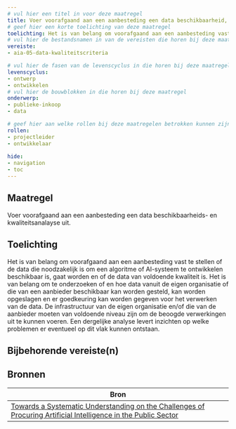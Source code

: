 ```yaml
---
# vul hier een titel in voor deze maatregel
title: Voer voorafgaand aan een aanbesteding een data beschikbaarheid, kwaliteit- en toegankelijkheidsanalayse uit. 
# geef hier een korte toelichting van deze maatregel
toelichting: Het is van belang om voorafgaand aan een aanbesteding vast te stellen of de data die noodzakelijk is om een algoritme of AI-systeem te ontwikkelen beschikbaar is of gaat worden en van voldoende kwaliteit is. 
# vul hier de bestandsnamen in van de vereisten die horen bij deze maatregel
vereiste: 
- aia-05-data-kwaliteitscriteria

# vul hier de fasen van de levenscyclus in die horen bij deze maatregel
levenscyclus: 
- ontwerp
- ontwikkelen
# vul hier de bouwblokken in die horen bij deze maatregel
onderwerp: 
- publieke-inkoop
- data

# geef hier aan welke rollen bij deze maatregelen betrokken kunnen zijn
rollen:
- projectleider
- ontwikkelaar
  
hide:
- navigation
- toc
---
```


<!-- Let op! onderstaande regel met 'tags' niet weghalen! Deze maakt automatisch de knopjes op basis van de metadata  -->
<!-- tags -->

## Maatregel
<!-- Vul hier een omschrijving in van wat deze maatregel inhoudt. -->
Voer voorafgaand aan een aanbesteding een data beschikbaarheids- en kwaliteitsanalayse uit. 

## Toelichting
<!-- Geef hier een toelichting van deze maatregel -->
Het is van belang om voorafgaand aan een aanbesteding vast te stellen of de data die noodzakelijk is om een algoritme of AI-systeem te ontwikkelen beschikbaar is, gaat worden en of de data van voldoende kwaliteit is. Het is van belang om te onderzoeken of en hoe data vanuit de eigen organisatie of die van een aanbieder beschikbaar kan worden gesteld, kan worden opgeslagen en er goedkeuring kan worden gegeven voor het verwerken van de data. 
De infrastructuur van de eigen organisatie en/of die van de aanbieder moeten van voldoende niveau zijn om de beoogde verwerkingen uit te kunnen voeren. 
Een dergelijke analyse levert inzichten op welke problemen er eventueel op dit vlak kunnen ontstaan.

## Bijbehorende vereiste(n)
<!-- Hier volgt een lijst met vereisten op basis van de in de metadata ingevulde vereiste -->

<!-- Let op! onderstaande regel met 'list_vereisten_on_maatregelen_page' niet weghalen! Deze maakt automatisch een lijst van bijbehorende verseisten op basis van de metadata  -->
<!-- list_vereisten_on_maatregelen_page -->

## Bronnen 
<!-- Vul hier de relevante bronnen in voor deze maatregel -->

| Bron                        |
|-----------------------------|
| [Towards a Systematic Understanding on the Challenges of Procuring Artificial Intelligence in the Public Sector](https://www.google.nl/url?sa=t&rct=j&q=&esrc=s&source=web&cd=&ved=2ahUKEwi20eiMqfmGAxXV9gIHHbnbAjkQFnoECB0QAQ&url=https%3A%2F%2Fec.europa.eu%2Fnewsroom%2Fgrowth%2Fredirection%2Fdocument%2F86850&usg=AOvVaw3rVw_SLj8yjlU-uhWQv2eQ&opi=89978449)|        
